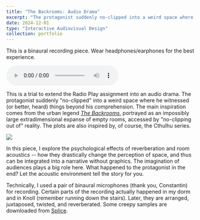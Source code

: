 ```yaml
---
title: "The Backrooms: Audio Drama"
excerpt: "The protagonist suddenly no-clipped into a weird space where he witnessed (or better, heard) things beyond his comprehension.<br/><br/><img src='https://i.imgur.com/KGgla23.png' width='60%'>"
date: 2024-12-01
type: "Interactive Audiovisual Design"
collection: portfolio
---
```


This is a binaural recording piece. Wear headphones/earphones for the best experience.

<audio controls>
    <source src="https://ccrma.stanford.edu/~lejun/220a/fp/final.wav">
</audio>

This is a trial to extend the Radio Play assignment into an audio drama. The protagonist suddenly "no-clipped" into a weird space where he witnessed (or better, heard) things beyond his comprehension. The main inspiration comes from the urban legend [_The Backrooms_](https://en.wikipedia.org/wiki/The_Backrooms), portrayed as an impossibly large extradimensional expanse of empty rooms, accessed by "no-clipping out of" reality. The plots are also inspired by, of course, the Cthulhu series.

![](https://i.imgur.com/KGgla23.png)

In this piece, I explore the psychological effects of reverberation and room acoustics -- how they drastically change the perception of space, and thus can be integrated into a narrative without graphics. The imagination of audiences plays a big role here. What happened to the protagonist in the end? Let the acoustic environment tell the story for you.

Technically, I used a pair of binaural microphones (thank you, Constantin) for recording. Certain parts of the recording actually happened in my dorm and in Knoll (remember running down the stairs). Later, they are arranged, juxtaposed, twisted, and reverberated. Some creepy samples are downloaded from [Splice](https://splice.com/sounds).
